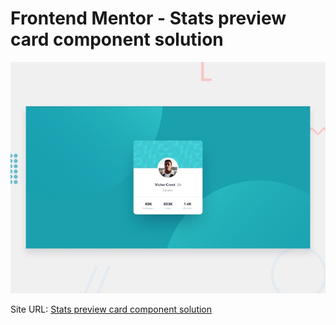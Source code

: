 # Frontend Mentor - Stats preview card component solution

![Captura de tela Desktop](design/desktop-preview.jpg)

Site URL: [Stats preview card component solution](https://frontendmentor-challenges-romariodev.netlify.app/profile-card-component/index.html)
